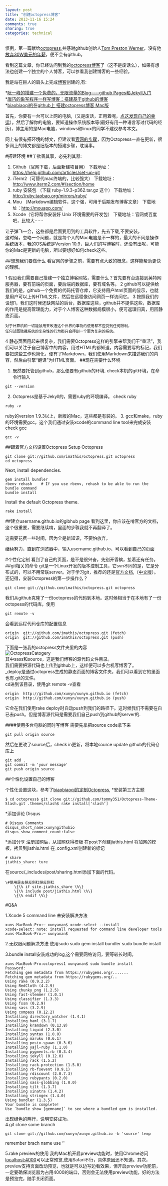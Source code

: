 ```yaml
---
layout: post
title: "创建octopress博客"
date: 2013-11-16 15:24
comments: true
sharing: true
categories: technical
---
```

惯例，第一篇献给[octopress](http://octopress.org/),并感谢github创始人[Tom Preston Werner](http://tom.preston-werner.com/)，没有他[放弃30W美元的年薪](http://tom.preston-werner.com/2008/10/18/how-i-turned-down-300k.html)，便不会有github。

看到这篇文章，你已经访问到我的[octopress博客](http://xunyanan.com)了（这不是废话么），如果有想法也创建一个独立的个人博客，可以参看我创建博客的一些经验。

我是站在巨人的肩头上完成[博客](http://xunyanan.com)创建的,有:

*[阮一峰的搭建一个免费的，无限流量的Blog----github Pages和Jekyll入门](http://www.ruanyifeng.com/blog/2012/08/blogging_with_jekyll.html)  
*[唐巧的象写程序一样写博客：搭建基于github的博客](http://blog.devtang.com/blog/2012/02/10/setup-blog-based-on-github/)  
*[biaobiaoqi的在github上
搭建octopress博客 Mac版](http://biaobiaoqi.me/blog/2013/03/21/building-octopress-in-github-mac/)

首先，你要有一台可以上网的电脑,（又是废话，正用着呢，[点这发现自己的幸运](http://www.comp-on.org)）。然后了解你的电脑，要知道操作系统版本等(最好有用一种语言写过代码的经历)，博主用的是Mac电脑，windows和linux的同学不建议参考本文。   

网上有很有搭环境的博文，但建议看[官网的步骤](http://octopress.org/docs/setup/)，因为Octopress一直在更新，很多网上的博文都是旧版本的搭建步骤，耽误事。

<!-- more -->
#搭建环境
##工欲善其事，必先利其器:
1. Github（官网下载，后面新建项目用） 
下载地址：https://help.github.com/articles/set-up-git
2. iTerm2（可替代mac终端的，比较强大）
下载地址：http://www.iterm2.com/#/section/home
3. ruby 安装包 （下载 ruby-1.9.3-p362.tar.gz 这个）
下载地址：http://ruby.taobao.org/mirrors/ruby/
4. Mou （Markdown编辑软件，这个强，可用于后期发布博客文章）
下载地址：http://mouapp.com/
5. Xcode（它将帮你安装好 Unix 环境需要的开发包）
下载地址：官网或百度吧，比较大⋯⋯

让子弹飞一会，这些都是后面要用到的工具软件，先去下载,不要安装。  
这时候，忽略一个问题，就是每个人的Mac电脑是不一样的，最大的不同是操作系统版本，我的OS系统是Version 10.9，巨人们的写博客时，还没有出呢，可能你的Mac是更新的电脑，所以要想好如何check这些。  

##想想我们要做什么
看官网的步骤之前，需要有点大致的概念，这样能帮助更快的理解。

1 假设我们需要自己搭建一个独立博客网站，需要什么？首先要有台连接到英特网服务器，要有前端的页面，要后端的数据库，要有域名等。
2 github可以提供给我们的是，github一个免费的代码托管仓库，它支持用户html页面的显示，也就是用户可以上传HTML文件，然后在远程像访问网页一样访问它。
3 按照我们的设想1，我们这时候还缺网站的后台，数据库这些，github并不提供这些，数据库的作用是提高管理能力，对于个人博客这种数据规模很小，便可返璞归真，用回静态页面。
```
对于计算机和一切能被用来改造这个世界的事物的使用都不应受到任何限制，
任何试图隐藏系统的复杂性的行为都只会得到一个更为复杂的系统。
```
4 静态页面用起来很复杂，我们需要Octopress这样的引擎来帮我们干“重活”，我们可以关注于自己博客中的内容，用过HTML的都知道，内容需要写<html></html>的标记，我们要把这些工作也简化，便有了Markdown，我们使用Markdown来描述我们的内容，然后由引擎“翻译”为HTML页面。
##现在需要什么环境
1. 既然要托管到github，那么便要有github的环境.
check本机的git环境，在命令行输入
```
git --version
```
2. Octopress是基于Jekyll的，需要ruby的环境编译。
check ruby
```
ruby -v
```
ruby的version 1.9.3以上，新版的Mac，这些都是有装的。
3. gcc和make，ruby的环境需要gcc，这个我们通过安装xcode的command line tool来完成安装
check gcc
```
gcc -v
```

##跟着官方文档设置Octopress
Setup Octopress
```
git clone git://github.com/imathis/octopress.git octopress
cd octopress
```
Next, install dependencies.
```
gem install bundler
rbenv rehash    # If you use rbenv, rehash to be able to run the bundle command
bundle install
```
Install the default Octopress theme.
```
rake install
```
##建立username.github.io的gibhub page
看到这里，你应该在啃官方的文档，这个很重要，需要继续啃，里面的步骤我就不再翻译了。

这需要花费一些时间，因为全是新知识，不要怕放弃。

继续努力，直到在浏览器中，输入username.github.io，可以看到自己的页面

#个性化定制
看到了自己的页面，是不是很兴奋，先别开香槟，接着还有任务。
##git相关的命令
git是一个Linux开发的版本控制工具，它svn不同的是，它是分布式的，可以不用常联server。对于学习git，推荐的还是[官方文档](http://gitref.org),（[中文版](http://gitbook.liuhui998.com/7_3.html)）。
还记得，安装Octopress的第一步操作么？  
```
git clone git://github.com/imathis/octopress.git octopress
```
我们从github克隆了一份octopress的代码到本地。这时候相当于在本地有了一份octopess的代码库，使用
```
git remote -v
```
会看到远程代码仓库的配置信息
```
origin	git://github.com/imathis/octopress.git (fetch)
origin	git://github.com/imathis/octopress.git (push)
```
下面是一张我的octopress文件夹里的内容  
![OctopressCatogery](http://xunyn.github.io/images/blog/OctopressCatogery.png)  
其中sass和source，这是我们博客的源代码文件目录。  
我们需要把源代码也上传到github上，这样便可以多台机写博客了。  
_deploy是通过octopress生成的静态页面的博客文件夹，我们可以看到它的里面也有.git的文件。  
cd进到该目录，使用git remote -v查看
```
origin	http://github.com/xunyn/xunyn.github.io (fetch)
origin	http://github.com/xunyn/xunyn.github.io (push)
```
它会在我们使用rake deploy时自动push到我们的路径下。这时候我们不需要在自已去push。但是博客源代码是需要我们自己push到github的server的.

####使用多台电脑的同时写博客
需要先拿把source code拿下来
```
git pull origin source
```
然后在更改了source后，check in更新，将本地source update github的代码仓库上
```
git add .
git commit -m 'your message'
git push origin source
```
##个性化设置自己的博客

个性化设置这块，参考了[biaobiaoqi的定制Octopress](http://biaobiaoqi.me/blog/2013/07/10/decorate-octopress/),
*安装第三方主题
```
$ cd octopress$ git clone git://github.com/tommy351/Octopress-Theme-Slash.git .themes/slash$ rake install['slash’] 
```
*添加评论
Disqus
```
# Disqus Comments
disqus_short_name:xunyngithubio
disqus_show_comment_count:false
```

*添加分享
注册加网后，从加网获得模板
在post下创建jiathis.html
将加网的模板，拷贝到jiathis.html
在_config.xml创建新的标记

```
# share
jiathis_share: ture

```

在source/_includes/post/sharing.html添加下面的代码。  
```  
\#使用是去掉反斜杠掉反斜杠
    \{\% if site.jiathis_share \%\}
    \{\% include post/jiathis.html \%\}
    \{\% endif \%\}
```

#Q&A


1.Xcode 5 command line 未安装解决方法
```
xuns-MacBook-Pro:~ xunyanan$ xcode-select --install
xcode-select: note: install requested for command line developer tools
xuns-MacBook-Pro:~ xunyanan$ 
```
2.无权限问题解决方法
使用sudo
sudo gem install bundler
sudo bundle install
 
3.bundle install安装成功的log,这个需要网络访问，要等较长时间。
```
xuns-MacBook-Pro:octopress1 xunyanan$ sudo bundle install
Password:
Fetching gem metadata from https://rubygems.org/.......
Fetching gem metadata from https://rubygems.org/..
Using rake (0.9.2.2)
Using RedCloth (4.2.9)
Using chunky_png (1.2.5)
Using fast-stemmer (1.0.1)
Using classifier (1.3.3)
Using fssm (0.2.9)
Using sass (3.2.9)
Using compass (0.12.2)
Installing directory_watcher (1.4.1)
Installing haml (3.1.7)
Installing kramdown (0.13.8)
Installing liquid (2.3.0)
Installing syntax (1.0.0)
Installing maruku (0.6.1)
Installing posix-spawn (0.3.6)
Installing yajl-ruby (1.1.0)
Installing pygments.rb (0.3.4)
Installing jekyll (0.12.0)
Installing rack (1.5.2)
Installing rack-protection (1.5.0)
Installing rb-fsevent (0.9.1)
Installing rdiscount (2.0.7.3)
Installing rubypants (0.2.0)
Installing sass-globbing (1.0.0)
Installing tilt (1.3.7)
Installing sinatra (1.4.2)
Installing stringex (1.4.0)
Using bundler (1.3.5)
Your bundle is complete!
Use `bundle show [gemname]` to see where a bundled gem is installed. 
```
出现绿色的两行，说明安装成功。  
4.git clone some branch
```
git clone git://github.com/xunyn/xunyn.github.io -b 'source' temp 
```
remember  brach name use ‘'

5.rake preview的使用
我的Mac机开启preview功能时，使用Chrome访问[localhost:4000](http://localhost:4000)可以正常预览,使用Safari不行，具体原因还不知道。其次，preview支持页面改动预览，也就是可以边写边看效果，但开启preview功能前，一定要确保浏览器为占用4000的端口，否则会无法使用preview功能，好的方法是预览完，随手关闭页面。


